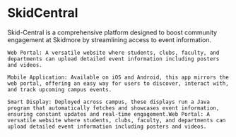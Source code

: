 # SkidCentral
 Skid-Central is a comprehensive platform designed to boost community engagement at Skidmore by streamlining access to event information.

    Web Portal: A versatile website where students, clubs, faculty, and departments can upload detailed event information including posters and videos.

    Mobile Application: Available on iOS and Android, this app mirrors the web portal, offering an easy way for users to discover, interact with, and track upcoming campus events.
    
    Smart Display: Deployed across campus, these displays run a Java program that automatically fetches and showcases event information, ensuring constant updates and real-time engagement.Web Portal: A versatile website where students, clubs, faculty, and departments can upload detailed event information including posters and videos.
